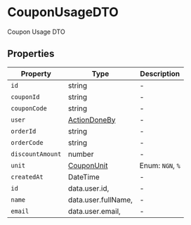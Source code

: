 # CouponUsageDTO

Coupon Usage DTO

## Properties

| Property | Type | Description |
|----------|------|-------------|
| `id` | string | - |
| `couponId` | string | - |
| `couponCode` | string | - |
| `user` | [ActionDoneBy](../interfaces/ActionDoneBy.md) | - |
| `orderId` | string | - |
| `orderCode` | string | - |
| `discountAmount` | number | - |
| `unit` | [CouponUnit](../enums/CouponUnit.md) | Enum: `NGN`, `%` |
| `createdAt` | DateTime | - |
| `id` | data.user.id, | - |
| `name` | data.user.fullName, | - |
| `email` | data.user.email, | - |
